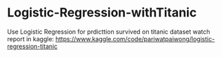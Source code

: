 # Logistic-Regression-withTitanic
Use Logistic Regression for prdicttion survived on titanic dataset
watch report in kaggle: https://www.kaggle.com/code/pariwatpaiwong/logistic-regression-titanic
